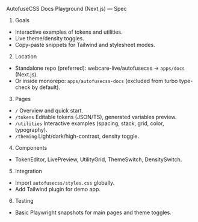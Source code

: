 AutofuseCSS Docs Playground (Next.js) — Spec

01. Goals
- Interactive examples of tokens and utilities.
- Live theme/density toggles.
- Copy-paste snippets for Tailwind and stylesheet modes.

02. Location
- Standalone repo (preferred): webcare-live/autofusecss → `apps/docs` (Next.js).
- Or inside monorepo: `apps/autofusecss-docs` (excluded from turbo type-check by default).

03. Pages
- `/` Overview and quick start.
- `/tokens` Editable tokens (JSON/TS), generated variables preview.
- `/utilities` Interactive examples (spacing, stack, grid, color, typography).
- `/theming` Light/dark/high-contrast, density toggle.

04. Components
- TokenEditor, LivePreview, UtilityGrid, ThemeSwitch, DensitySwitch.

05. Integration
- Import `autofusecss/styles.css` globally.
- Add Tailwind plugin for demo app.

06. Testing
- Basic Playwright snapshots for main pages and theme toggles.

